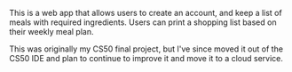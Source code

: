This is a web app that allows users to create an account, and keep a list of meals with required ingredients. Users can print a shopping list based on their weekly meal plan.

This was originally my CS50 final project, but I've since moved it out of the CS50 IDE and plan to continue to improve it and move it to a cloud service.
